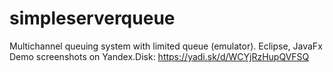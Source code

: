 # simpleserverqueue
Multichannel queuing system with limited queue (emulator). Eclipse, JavaFx
Demo screenshots on Yandex.Disk: https://yadi.sk/d/WCYjRzHupQVFSQ
